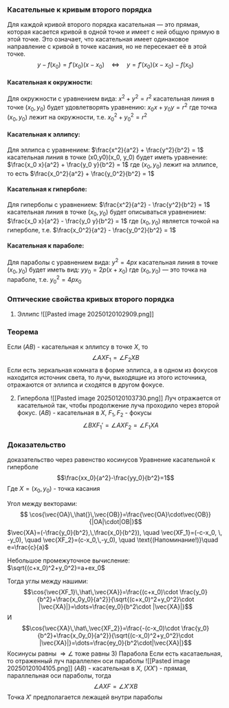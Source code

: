 ### Касательные к кривым второго порядка

Для каждой кривой второго порядка касательная — это прямая, которая касается кривой в одной точке и имеет с ней общую прямую в этой точке. Это означает, что касательная имеет одинаковое направление с кривой в точке касания, но не пересекает её в этой точке.
$$y-f(x_0)=f'(x_0)(x-x_0) \quad \Leftrightarrow \quad y=f'(x_0)(x-x_0)-f(x_0)$$
#### Касательная к окружности:

Для окружности с уравнением вида: $x^2 + y^2 = r^2$ касательная линия в точке $(x_0, y_0)$ будет удовлетворять уравнению: $x_0 x + y_0 y = r^2$ где точка $(x_0, y_0)$ лежит на окружности, т.е. $x_0^2 + y_0^2 = r^2$ 

#### Касательная к эллипсу:

Для эллипса с уравнением: $\frac{x^2}{a^2} + \frac{y^2}{b^2} = 1$ касательная линия в точке (x0,y0)(x_0, y_0) будет иметь уравнение: $\frac{x_0 x}{a^2} + \frac{y_0 y}{b^2} = 1$ где $(x_0, y_0)$ лежит на эллипсе, то есть $\frac{x_0^2}{a^2} + \frac{y_0^2}{b^2} = 1$

#### Касательная к гиперболе:

Для гиперболы с уравнением: $\frac{x^2}{a^2} - \frac{y^2}{b^2} = 1$ касательная линия в точке $(x_0, y_0)$ будет описываться уравнением: $\frac{x_0 x}{a^2} - \frac{y_0 y}{b^2} = 1$ где $(x_0, y_0)$ является точкой на гиперболе, т.е. $\frac{x_0^2}{a^2} - \frac{y_0^2}{b^2} = 1$

#### Касательная к параболе:

Для параболы с уравнением вида: $y^2 = 4px$ касательная линия в точке $(x_0, y_0)$ будет иметь вид: $yy_0 = 2p(x + x_0)$ где $(x_0, y_0)$ — это точка на параболе, т.е. $y_0^2 = 4px_0$ 

### Оптические свойства кривых второго порядка
1) Эллипс
![[Pasted image 20250120102909.png]]
### Теорема
Если $(AB)$ - касательная к эллипсу в точке $X$, то $$\angle AXF_1=\angle F_2XB$$
Если есть зеркальная комната в форме эллипса, а в одном из фокусов находится источник света, то лучи, выходящие из этого источника, отражаются от эллипса и сходятся в другом фокусе.

2) Гипербола
![[Pasted image 20250120103730.png]]
Луч отражается от касательной так, чтобы продолжение луча проходило через второй фокус.
$(AB$) - касательная в $X$, $F_1,\,F_2$ - фокусы
$$\angle BXF_1'=\angle AXF_2=\angle F_1XA$$
### Доказательство
доказательство через равенство косинусов
Уравнение касательной к гиперболе $$\frac{xx_0}{a^2}-\frac{yy_0}{b^2}=1$$Где $X=(x_0,\,y_0)$ - точка касания

Угол между векторами:
$$ \cos{\vec{OA}\,\hat{}\,\vec{OB}}=\frac{\vec{OA}\cdot\vec{OB}}{|OA|\cdot|OB|}$$
$\vec{XA}=(-\frac{y_0}{b^2},\,\frac{x_0}{b^2}), \quad \vec{XF_1}=(-c-x_0, \, -y_0), \quad \vec{XF_2}=(c-x_0,\,-y_0), \quad \text{(Напоминание!)}\quad e=\frac{c}{a}$   

Небольшое промежуточное вычисление: $\sqrt{(c+x_0)^2+y_0^2}=a+ex_0$ 

Тогда углы между нашими:
$$\cos{\vec{XF_1}\,\hat\,\vec{XA}}=\frac{(c+x_0)\cdot \frac{y_0}{b^2}+\frac{x_0y_0}{a^2}}{\sqrt{(c+x_0)^2+y_0^2}\cdot |\vec{XA}|}=\dots=\frac{ey_0}{b^2\cdot |\vec{XA}|}$$
И $$\cos{\vec{XA}\,\hat\,\vec{XF_2}}=\frac{-(c-x_0)\cdot \frac{y_0}{b^2}+\frac{x_0y_0}{a^2}}{\sqrt{(c-x_0)^2+y_0^2}\cdot |\vec{XA}|}=\dots=\frac{ey_0}{b^2\cdot|\vec{XA}|}$$
Косинусы равны $\Rightarrow \angle$ тоже равны
3) Парабола
Если есть касатаельная, то отраженный луч параллелен оси параболы
![[Pasted image 20250120104105.png]]
$(AB)$ - касательная в $X$, $(XX')$ - прямая, параллельная оси параболы, тогда
$$\angle AXF = \angle X'XB$$
Точка $X'$ предполагается лежащей внутри параболы